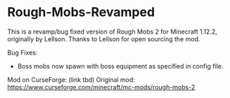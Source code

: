 # Rough-Mobs-Revamped
This is a revamp/bug fixed version of Rough Mobs 2 for Minecraft 1.12.2, originally by Lellson. Thanks to Lellson for open sourcing the mod.

Bug Fixes:

* Boss mobs now spawn with boss equipment as specified in config file.

Mod on CurseForge: (link tbd)
Original mod: https://www.curseforge.com/minecraft/mc-mods/rough-mobs-2
